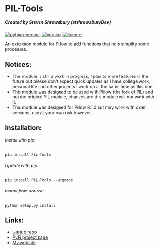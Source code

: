 PIL-Tools
=========
##### Created by Steven Shrewsbury (stshrewsburyDev)

[![python-version](https://img.shields.io/pypi/pyversions/PIL-Tools.svg)](https://pypi.python.org/pypi/PIL-Tools)
[![version](https://img.shields.io/pypi/v/PIL-Tools.svg)](https://pypi.python.org/pypi/PIL-Tools)
[![license](https://img.shields.io/pypi/l/PIL-Tools.svg)](https://pypi.python.org/pypi/PIL-Tools)

An extension module for [Pillow](https://github.com/python-pillow/Pillow "Pillow GitHub repo") to add functions that help simplify some processes.

Notices:
-------
* This module is still a work in progress, I plan to more features in the future but please don't expect quick updates as I have college work, personal life and other projects I work on at the same time as this one.
* This module was designed to be used with Pillow (the fork of PIL) and not the original PIL module, chances are this module will not work with it.
* This module was designed for Pillow 8.1.0 but may work with older versions, use at your own risk however.

Installation:
-------------

###### Install with pip:
```
pip install PIL-Tools
```

###### Update with pip:
```
pip install PIL-Tools --upgrade
```

###### Install from source:
```
python setup.py install
```

Links:
------
* [GitHub repo](https://github.com/stshrewsburyDev/PIL-Tools/)
* [PyPi project page](https://pypi.org/project/PIL-Tools/)
* [My website](https://stshrewsburydev.github.io/)
